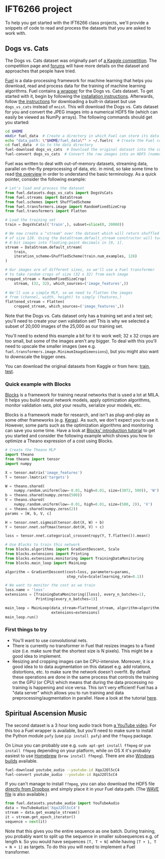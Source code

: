 # IFT6266 project

To help you get started with the IFT6266 class projects, we'll provide a snippets of code to read and process the datasets that you are asked to work with.

## Dogs vs. Cats

The Dogs vs. Cats dataset was originally part of [a Kaggle competition](https://www.kaggle.com/c/dogs-vs-cats). The competition page and [forums](https://www.kaggle.com/c/dogs-vs-cats/forums) will have more details on the dataset and approaches that people have tried.

[Fuel]() is a data-processing framework for machine learning that helps you download, read and process data for the training of machine learning algorithms. Fuel contains [a wrapper](https://github.com/mila-udem/fuel/pull/285) for the Dogs vs. Cats dataset. To get started with it, begin by following the [installation instructions](http://fuel.readthedocs.org/en/latest/setup.html). Afterwards, follow [the instructions](http://fuel.readthedocs.org/en/latest/built_in_datasets.html) for downloading a built-in dataset but use `dogs_vs_cats` instead of `mnist`. This will download the Dogs vs. Cats dataset for you and convert the JPEG images into a numerical HDF5 file (which can easily be viewed as NumPy arrays). The following commands should get you started:

```bash
cd $HOME
mkdir fuel_data  # Create a directory in which Fuel can store its data
echo "data_path: \"$HOME/fuel_data\"" > ~/.fuelrc  # Create the Fuel configuration file
cd fuel_data  # Go to the data directory
fuel-download dogs_vs_cats  # Download the original dataset into the current directory
fuel-convert dogs_vs_cats  # Convert the raw images into an HDF5 (numerical) dataset
```

Fuel was written to deal with out-of-memory datasets, streaming data, parallel on-the-fly preprocessing of data, etc. in mind, so take some time to read [the overview](fuel.readthedocs.org/en/latest/overview.html) in order to understand the basic terminology. As a quick pointer, consider the following example:

```python
# Let's load and process the dataset
from fuel.datasets.dogs_vs_cats import DogsVsCats
from fuel.streams import DataStream
from fuel.schemes import ShuffledScheme
from fuel.transformers.image import RandomFixedSizeCrop
from fuel.transformers import Flatten

# Load the training set
train = DogsVsCats(('train',), subset=slice(0, 20000))

# We now create a "stream" over the dataset which will return shuffled batches
# of size 128. Using the DataStream.default_stream constructor will turn our
# 8-bit images into floating-point decimals in [0, 1].
stream = DataStream.default_stream(
    train,
    iteration_scheme=ShuffledScheme(train.num_examples, 128)
)

# Our images are of different sizes, so we'll use a Fuel transformer
# to take random crops of size (32 x 32) from each image
cropped_stream = RandomFixedSizeCrop(
    stream, (32, 32), which_sources=('image_features',))
    
# We'll use a simple MLP, so we need to flatten the images
# from (channel, width, height) to simply (features,)
flattened_stream = Flatten(
    cropped_stream, which_sources=('image_features',))
```

Note that the Dogs vs. Cats dataset only has a training set and a test set; you'll need to create your own validation set! This is why we selected a subset of 20,000 images of the 25,000 as our training set.

You'll need to extend this example a bit for it to work well; 32 x 32 crops are too small, but some of the images aren't any bigger. To deal with this you'll need to upscale the smaller images (see e.g. `fuel.transformers.image.MinimumImageDimensions`), but you might also want to downscale the bigger ones.

You can download the original datasets from Kaggle or from here: [train](https://www.dropbox.com/s/s3u30quvpxqdbz6/train.zip?dl=1), [test](https://www.dropbox.com/s/21rwu6drnplsbkb/test1.zip?dl=1).

### Quick example with Blocks

[Blocks](https://blocks.readthedocs.org/en/latest/) is a framework for training neural networks that is used a lot at MILA. It helps you build neural network models, apply optimization algorithms, monitor validation sets, plot your results, serialize your models, etc.

Blocks is a framework made for research, and isn't as plug-and-play as some other frameworks (e.g. [Keras](https://github.com/fchollet/keras)). As such, we don't expect you to use it. However, some parts such as the optimization algorithms and monitoring can save you some time. Have a look at [Blocks' introduction tutorial](https://blocks.readthedocs.org/en/latest/tutorial.html) to get you started and consider the following example which shows you how to optimize a Theano expression of a cost using Blocks.

```python
# Create the Theano MLP
import theano
from theano import tensor
import numpy

X = tensor.matrix('image_features')
T = tensor.lmatrix('targets')

W = theano.shared(
    numpy.random.uniform(low=-0.01, high=0.01, size=(3072, 500)), 'W')
b = theano.shared(numpy.zeros(500))
V = theano.shared(
    numpy.random.uniform(low=-0.01, high=0.01, size=(500, 2)), 'V')
c = theano.shared(numpy.zeros(2))
params = [W, b, V, c]

H = tensor.nnet.sigmoid(tensor.dot(X, W) + b)
Y = tensor.nnet.softmax(tensor.dot(H, V) + c)

loss = tensor.nnet.categorical_crossentropy(Y, T.flatten()).mean()

# Use Blocks to train this network
from blocks.algorithms import GradientDescent, Scale
from blocks.extensions import Printing
from blocks.extensions.monitoring import TrainingDataMonitoring
from blocks.main_loop import MainLoop

algorithm = GradientDescent(cost=loss, parameters=params,
                            step_rule=Scale(learning_rate=0.1))

# We want to monitor the cost as we train
loss.name = 'loss'
extensions = [TrainingDataMonitoring([loss], every_n_batches=1),
              Printing(every_n_batches=1)]

main_loop = MainLoop(data_stream=flattened_stream, algorithm=algorithm,
                     extensions=extensions)
main_loop.run() 
```

### First things to try

* You'll want to use convolutional nets.
* There is currently no transformer in Fuel that resizes images to a fixed size (i.e. make sure that the shortest size is N pixels). This might be a good idea to implement.
* Resizing and cropping images can be CPU-intensive. Moreover, it is a good idea to to data augmentation on this dataset e.g. add rotations, distortions, etc. to make sure the network doesn't overfit. By default these operations are done in the same process that controls the training on the GPU (or CPU) which means that during the data processing no training is happening and vice versa. This isn't very efficient! Fuel has a "data server" which allows you to run training and data preprocessing/augmentation in parallel. Have a look at the tutorial [here](https://github.com/vdumoulin/fuel/blob/server_doc/docs/server.rst).

## Spiritual Ascension Music

The second dataset is a 3 hour long audio track from [a YouTube video](https://www.youtube.com/watch?v=XqaJ2Ol5cC4). For this too a Fuel wrapper is available, but you'll need to make sure to install the Python module `pafy` (use `pip install pafy`) and the `ffmpeg` package.

On Linux you can probably use e.g. `sudo apt-get install ffmpeg` or `yum install ffmpeg` depending on your platform, while on OS X it's probably easiest to use [Homebrew](http://brew.sh/) (`brew install ffmpeg`). There are also [Windows builds](http://ffmpeg.zeranoe.com/builds/) available.

```bash
fuel-download youtube_audio --youtube-id XqaJ2Ol5cC4
fuel-convert youtube_audio --youtube-id XqaJ2Ol5cC4
```

If you can't manage to install `ffmpeg`, you can also download the HDF5 file [directly from Dropbox](https://www.dropbox.com/s/9jljjz2t21a70sz/XqaJ2Ol5cC4.hdf5?dl=1) and simply place it in your Fuel data path. (The [WAVE file](https://www.dropbox.com/s/ytohwf0l0xulrxg/XqaJ2Ol5cC4.wav?dl=1) is also available.)

```python
from fuel.datasets.youtube_audio import YouTubeAudio
data = YouTubeAudio('XqaJ2Ol5cC4')
stream = data.get_example_stream()
it = stream.get_epoch_iterator()
sequence = next(it)
```

Note that this gives you the entire sequence as one batch. During training, you probably want to split up the sequence in smaller subsequences e.g. of length `N`. So you would have sequences `[T, T + N]` while having `[T + 1, T + N + 1]` as targets. To do this you will need to implement a Fuel transformer.
